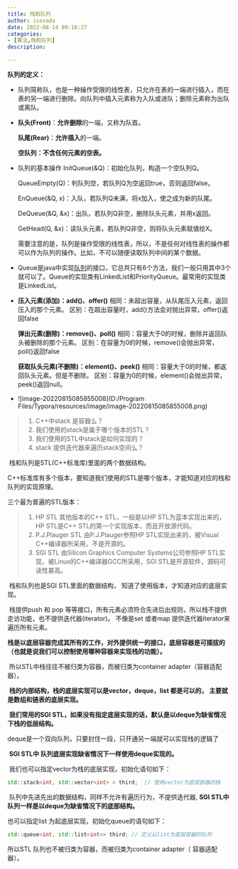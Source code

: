 ```yaml
---
title: 栈和队列
author: icesoda
date: 2022-08-14 09:16:27
categories:
- [算法,栈和队列]
description:

---
```


**队列的定义：**

- 队列简称队，也是一种操作受限的线性表，只允许在表的一端进行插入，而在表的另一端进行删除。向队列中插入元素称为入队或进队；删除元素称为出队或离队。

- **队头(Front)**：**允许删除**的一端，又称为队首。

  **队尾(Rear)**：**允许插入**的一端。

  **空队列：不含任何元素的空表。**

- 队列的基本操作
  InitQueue(&Q)：初始化队列，构造一个空队列Q。

  QueueEmpty(Q)：判队列空，若队列Q为空返回true，否则返回false。

  EnQueue(&Q, x)：入队，若队列Q未满，将x加入，使之成为新的队尾。

  DeQueue(&Q, &x)：出队，若队列Q非空，删除队头元素，并用x返回。

  GetHead(Q, &x)：读队头元素，若队列Q非空，则将队头元素赋值给X。

  需要注意的是，队列是操作受限的线性表，所以，不是任何对线性表的操作都可以作为队列的操作。比如，不可以随便读取队列中间的某个数据。

- Queue是java中实现[队列](https://so.csdn.net/so/search?q=队列&spm=1001.2101.3001.7020)的接口，它总共只有6个方法，我们一般只用其中3个就可以了。Queue的实现类有LinkedList和PriorityQueue。最常用的实现类是LinkedList。

- **压入元素(添加)：add()、offer()**
相同：未超出容量，从队尾压入元素，返回压入的那个元素。
  区别：在超出容量时，add()方法会对抛出异常，offer()返回false

  **弹出元素(删除)：remove()、poll()**
相同：容量大于0的时候，删除并返回队头被删除的那个元素。
  区别：在容量为0的时候，remove()会抛出异常，poll()返回false

  **获取队头元素(不删除)：element()、peek()**
  相同：容量大于0的时候，都返回队头元素。但是不删除。
  区别：容量为0的时候，element()会抛出异常，peek()返回null。
  
- ![image-20220815085855008](D:/Program Files/Typora/resources/image/image-20220815085855008.png)

  

 

  

  

  

  

  

  

> 1. C++中stack 是容器么？
> 2. 我们使用的stack是属于哪个版本的STL？
> 3. 我们使用的STL中stack是如何实现的？
> 4. stack 提供迭代器来遍历stack空间么？

​		栈和队列是STL(C++标准库)里面的两个数据结构。

​		C++标准库有多个版本，要知道我们使用的STL是哪个版本，才能知道对应的栈和队列的实现原理。

三个最为普遍的STL版本：

> 1. HP STL 其他版本的C++ STL，一般是以HP STL为蓝本实现出来的，HP STL是C++ STL的第一个实现版本，而且开放源代码。
> 2. P.J.Plauger STL 由P.J.Plauger参照HP STL实现出来的，被Visual C++编译器所采用，不是开源的。
> 3. SGI STL 由Silicon Graphics Computer Systems公司参照HP STL实现，被Linux的C++编译器GCC所采用，SGI STL是开源软件，源码可读性甚高。

​		栈和队列也是SGI STL里面的数据结构， 知道了使用版本，才知道对应的底层实现。

​		栈提供push 和 pop 等等接口，所有元素必须符合先进后出规则，所以栈不提供走访功能，也不提供迭代器(iterator)。 不像是set 或者map 提供迭代器iterator来遍历所有元素。

​		**栈是以底层容器完成其所有的工作，对外提供统一的接口，底层容器是可插拔的（也就是说我们可以控制使用哪种容器来实现栈的功能）。**

​		所以STL中栈往往不被归类为容器，而被归类为container adapter（容器适配器）。

​		**栈的内部结构，栈的底层实现可以是vector，deque，list 都是可以的， 主要就是数组和链表的底层实现。**

​		**我们常用的SGI STL，如果没有指定底层实现的话，默认是以deque为缺省情况下栈的低层结构。**

​		deque是一个双向队列，只要封住一段，只开通另一端就可以实现栈的逻辑了

​		**SGI STL中 队列底层实现缺省情况下一样使用deque实现的。**

​		我们也可以指定vector为栈的底层实现，初始化语句如下：

```cpp
std::stack<int, std::vector<int> > third;  // 使用vector为底层容器的栈
```



​		队列中先进先出的数据结构，同样不允许有遍历行为，不提供迭代器, **SGI STL中队列一样是以deque为缺省情况下的底部结构。**

也可以指定list 为起底层实现，初始化queue的语句如下：

```cpp
std::queue<int, std::list<int>> third; // 定义以list为底层容器的队列
```

所以STL 队列也不被归类为容器，而被归类为container adapter（ 容器适配器）。